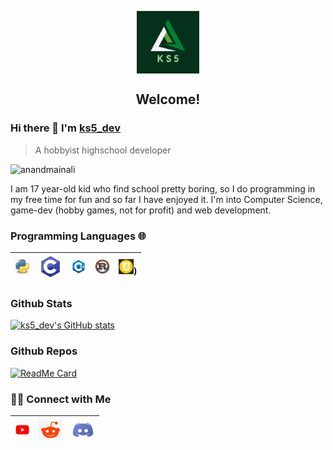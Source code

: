 <p align="center">
 <img width="100px" src="./images/ks5.png" align="center" alt="ks5_logo" />
 <h2 align="center">Welcome!</h2>
</p>

### Hi there 👋 I'm [ks5_dev](https://anandmainali.com.np)
> A hobbyist highschool developer


<img src="https://komarev.com/ghpvc/?username=anandmainali" alt="anandmainali" />

<div>
 <p>
I am 17 year-old kid who find school pretty boring, so I do programming in my free time for fun and so far I have enjoyed it. I'm into Computer Science, game-dev (hobby games, not for profit) and web development. 

</p>
</div>

### Programming Languages 🌐

| [<img src="./images/python.jpg" alt="Python" width="24">](https://www.python.org/) | [<img src="./images/c.png" alt="C" width="38">](https://en.cppreference.com/w/)  | [<img src="./images/cplusplus.png" alt="Cpp" width="24">](https://en.cppreference.com/w/)  |  [<img src="./images/rust.png" alt="Rust" width="24">](https://www.rust-lang.org/) |  [<img src="./images/js.png" alt="jQuery" width="24">](https://www.javascript.com/)) |
|---|---|---|---|---|

### Github Stats

[![ks5_dev's GitHub stats](https://github-readme-stats.vercel.app/api?username=ks5-dev&theme=merko&show_icons=true)](https://github.com/ks5-dev)

### Github Repos

[![ReadMe Card](https://github-readme-stats.vercel.app/api/pin/?username=ks5-dev&repo=Galaxy_Traverller&show_owner=true)](https://github.com/ks5-dev/Galaxy_Traveller)


<h3> 🤝🏻 Connect with Me </h3>

<p align="center">

| [<img src="./images/youtube.png" alt="Youtube" width="24">](https://www.youtube.com/channel/UCA58Qsj_vD2zWOrRXFO1C1A/) | [<img src="./images/reddit.png" alt="Reddit" width="38">](https://www.reddit.com/user/ks5_dev) | [<img src="./images/discord.png" alt="Discord" width="38">](https://discordapp.com/users/714377176673157230) |
|---|---|---|

</p>



